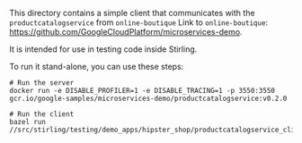 This directory contains a simple client that communicates with the `productcatalogservice` from `online-boutique`
Link to `online-boutique`: https://github.com/GoogleCloudPlatform/microservices-demo.

It is intended for use in testing code inside Stirling.

To run it stand-alone, you can use these steps:

```
# Run the server
docker run -e DISABLE_PROFILER=1 -e DISABLE_TRACING=1 -p 3550:3550 gcr.io/google-samples/microservices-demo/productcatalogservice:v0.2.0

# Run the client
bazel run //src/stirling/testing/demo_apps/hipster_shop/productcatalogservice_client:productcatalogservice_client_image
```
